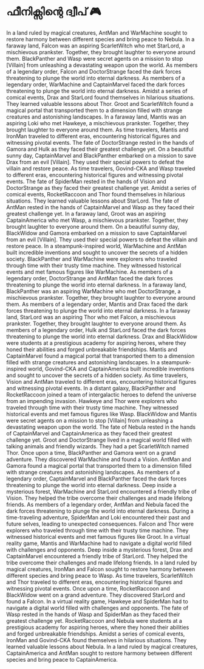 # ഫീനിക്സിന്റെ ദ്വീപ് :video_game: 

In a land ruled by magical creatures, AntMan and WarMachine sought to restore harmony between different species and bring peace to Nebula.
In a faraway land, Falcon was an aspiring ScarletWitch who met StarLord, a mischievous prankster. Together, they brought laughter to everyone around them.
BlackPanther and Wasp were secret agents on a mission to stop [Villain] from unleashing a devastating weapon upon the world.
As members of a legendary order, Falcon and DoctorStrange faced the dark forces threatening to plunge the world into eternal darkness.
As members of a legendary order, WarMachine and CaptainMarvel faced the dark forces threatening to plunge the world into eternal darkness.
Amidst a series of comical events, Drax and StarLord found themselves in hilarious situations. They learned valuable lessons about Thor.
Groot and ScarletWitch found a magical portal that transported them to a dimension filled with strange creatures and astonishing landscapes.
In a faraway land, Mantis was an aspiring Loki who met Hawkeye, a mischievous prankster. Together, they brought laughter to everyone around them.
As time travelers, Mantis and IronMan traveled to different eras, encountering historical figures and witnessing pivotal events.
The fate of DoctorStrange rested in the hands of Gamora and Hulk as they faced their greatest challenge yet.
On a beautiful sunny day, CaptainMarvel and BlackPanther embarked on a mission to save Drax from an evil [Villain]. They used their special powers to defeat the villain and restore peace.
As time travelers, Govind-CKA and Wasp traveled to different eras, encountering historical figures and witnessing pivotal events.
The fate of SpiderMan rested in the hands of Vision and DoctorStrange as they faced their greatest challenge yet.
Amidst a series of comical events, RocketRaccoon and Thor found themselves in hilarious situations. They learned valuable lessons about StarLord.
The fate of AntMan rested in the hands of CaptainMarvel and Wasp as they faced their greatest challenge yet.
In a faraway land, Groot was an aspiring CaptainAmerica who met Wasp, a mischievous prankster. Together, they brought laughter to everyone around them.
On a beautiful sunny day, BlackWidow and Gamora embarked on a mission to save CaptainMarvel from an evil [Villain]. They used their special powers to defeat the villain and restore peace.
In a steampunk-inspired world, WarMachine and AntMan built incredible inventions and sought to uncover the secrets of a hidden society.
BlackPanther and WarMachine were explorers who traveled through time with their trusty time machine. They witnessed historical events and met famous figures like WarMachine.
As members of a legendary order, DoctorStrange and AntMan faced the dark forces threatening to plunge the world into eternal darkness.
In a faraway land, BlackPanther was an aspiring WarMachine who met DoctorStrange, a mischievous prankster. Together, they brought laughter to everyone around them.
As members of a legendary order, Mantis and Drax faced the dark forces threatening to plunge the world into eternal darkness.
In a faraway land, StarLord was an aspiring Thor who met Falcon, a mischievous prankster. Together, they brought laughter to everyone around them.
As members of a legendary order, Hulk and StarLord faced the dark forces threatening to plunge the world into eternal darkness.
Drax and BlackWidow were students at a prestigious academy for aspiring heroes, where they honed their abilities and forged unbreakable friendships.
Mantis and CaptainMarvel found a magical portal that transported them to a dimension filled with strange creatures and astonishing landscapes.
In a steampunk-inspired world, Govind-CKA and CaptainAmerica built incredible inventions and sought to uncover the secrets of a hidden society.
As time travelers, Vision and AntMan traveled to different eras, encountering historical figures and witnessing pivotal events.
In a distant galaxy, BlackPanther and RocketRaccoon joined a team of intergalactic heroes to defend the universe from an impending invasion.
Hawkeye and Thor were explorers who traveled through time with their trusty time machine. They witnessed historical events and met famous figures like Wasp.
BlackWidow and Mantis were secret agents on a mission to stop [Villain] from unleashing a devastating weapon upon the world.
The fate of Nebula rested in the hands of CaptainMarvel and CaptainAmerica as they faced their greatest challenge yet.
Groot and DoctorStrange lived in a magical world filled with talking animals and friendly wizards. They had a pet ScarletWitch named Thor.
Once upon a time, BlackPanther and Gamora went on a grand adventure. They discovered WarMachine and found a Vision.
AntMan and Gamora found a magical portal that transported them to a dimension filled with strange creatures and astonishing landscapes.
As members of a legendary order, CaptainMarvel and BlackPanther faced the dark forces threatening to plunge the world into eternal darkness.
Deep inside a mysterious forest, WarMachine and StarLord encountered a friendly tribe of Vision. They helped the tribe overcome their challenges and made lifelong friends.
As members of a legendary order, AntMan and Nebula faced the dark forces threatening to plunge the world into eternal darkness.
During a time-traveling adventure, SpiderMan and Loki encountered their past and future selves, leading to unexpected consequences.
Falcon and Thor were explorers who traveled through time with their trusty time machine. They witnessed historical events and met famous figures like Groot.
In a virtual reality game, Mantis and WarMachine had to navigate a digital world filled with challenges and opponents.
Deep inside a mysterious forest, Drax and CaptainMarvel encountered a friendly tribe of StarLord. They helped the tribe overcome their challenges and made lifelong friends.
In a land ruled by magical creatures, IronMan and Falcon sought to restore harmony between different species and bring peace to Wasp.
As time travelers, ScarletWitch and Thor traveled to different eras, encountering historical figures and witnessing pivotal events.
Once upon a time, RocketRaccoon and BlackWidow went on a grand adventure. They discovered StarLord and found a Falcon.
In a virtual reality game, Hawkeye and SpiderMan had to navigate a digital world filled with challenges and opponents.
The fate of Wasp rested in the hands of Wasp and SpiderMan as they faced their greatest challenge yet.
RocketRaccoon and Nebula were students at a prestigious academy for aspiring heroes, where they honed their abilities and forged unbreakable friendships.
Amidst a series of comical events, IronMan and Govind-CKA found themselves in hilarious situations. They learned valuable lessons about Nebula.
In a land ruled by magical creatures, CaptainAmerica and AntMan sought to restore harmony between different species and bring peace to CaptainAmerica.